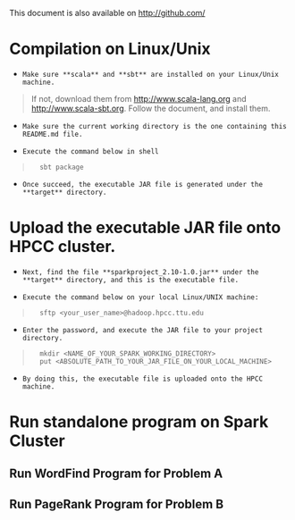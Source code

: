 This document is also available on <http://github.com/>

# Compilation on Linux/Unix
*     Make sure **scala** and **sbt** are installed on your Linux/Unix machine.
>  If not, download them from <http://www.scala-lang.org> and <http://www.scala-sbt.org>. Follow the document, and install them.
*     Make sure the current working directory is the one containing this README.md file.
*     Execute the command below in shell
>       sbt package
*     Once succeed, the executable JAR file is generated under the **target** directory.

# Upload the executable JAR file onto HPCC cluster.

*     Next, find the file **sparkproject_2.10-1.0.jar** under the **target** directory, and this is the executable file.
*     Execute the command below on your local Linux/UNIX machine:
>       sftp <your_user_name>@hadoop.hpcc.ttu.edu
*     Enter the password, and execute the JAR file to your project directory.
>       mkdir <NAME_OF_YOUR_SPARK_WORKING_DIRECTORY>
>       put <ABSOLUTE_PATH_TO_YOUR_JAR_FILE_ON_YOUR_LOCAL_MACHINE>
*     By doing this, the executable file is uploaded onto the HPCC machine.


# Run standalone program on Spark Cluster
## Run **WordFind** Program for Problem A



## Run **PageRank** Program for Problem B

